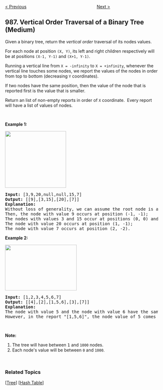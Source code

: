 <!--|This file generated by command(leetcode description); DO NOT EDIT.    |-->
<!--+----------------------------------------------------------------------+-->
<!--|@author    Openset <openset.wang@gmail.com>                           |-->
<!--|@link      https://github.com/openset                                 |-->
<!--|@home      https://github.com/openset/leetcode                        |-->
<!--+----------------------------------------------------------------------+-->

[< Previous](https://github.com/openset/leetcode/tree/master/problems/interval-list-intersections "Interval List Intersections")
　　　　　　　　　　　　　　　　
[Next >](https://github.com/openset/leetcode/tree/master/problems/smallest-string-starting-from-leaf "Smallest String Starting From Leaf")

## 987. Vertical Order Traversal of a Binary Tree (Medium)

<p>Given a binary tree, return the <em>vertical order</em> traversal of its nodes&nbsp;values.</p>

<p>For each node at position <code>(X, Y)</code>, its left and right children respectively&nbsp;will be at positions <code>(X-1, Y-1)</code> and <code>(X+1, Y-1)</code>.</p>

<p>Running a vertical line from <code>X = -infinity</code> to <code>X = +infinity</code>, whenever the vertical line touches some nodes, we report the values of the nodes in order from top to bottom (decreasing <code>Y</code> coordinates).</p>

<p>If two nodes have the same position, then the value of the node that is reported first is the value that is smaller.</p>

<p>Return an list&nbsp;of non-empty reports in order of <code>X</code> coordinate.&nbsp; Every report will have a list of values of nodes.</p>

<p>&nbsp;</p>

<p><strong>Example 1:</strong></p>

<p><img alt="" src="https://assets.leetcode.com/uploads/2019/01/31/1236_example_1.PNG" style="width: 201px; height: 186px;" /></p>

<div>
<pre>
<strong>Input: </strong><span id="example-input-1-1">[3,9,20,null,null,15,7]</span>
<strong>Output: </strong><span id="example-output-1">[[9],[3,15],[20],[7]]</span>
<strong>Explanation: </strong>
Without loss of generality, we can assume the root node is at position (0, 0):
Then, the node with value 9 occurs at position (-1, -1);
The nodes with values 3 and 15 occur at positions (0, 0) and (0, -2);
The node with value 20 occurs at position (1, -1);
The node with value 7 occurs at position (2, -2).
</pre>

<div>
<p><strong>Example 2:</strong></p>

<p><strong><img alt="" src="https://assets.leetcode.com/uploads/2019/01/31/tree2.png" style="width: 236px; height: 150px;" /></strong></p>

<pre>
<strong>Input: </strong><span id="example-input-2-1">[1,2,3,4,5,6,7]</span>
<strong>Output: </strong><span id="example-output-2">[[4],[2],[1,5,6],[3],[7]]</span>
<strong>Explanation: </strong>
The node with value 5 and the node with value 6 have the same position according to the given scheme.
However, in the report &quot;[1,5,6]&quot;, the node value of 5 comes first since 5 is smaller than 6.
</pre>

<p>&nbsp;</p>
</div>

<p><strong>Note:</strong></p>

<ol>
	<li>The tree will have between <font face="monospace">1</font>&nbsp;and <code>1000</code> nodes.</li>
	<li>Each node&#39;s value will be between <code>0</code> and <code>1000</code>.</li>
</ol>
</div>

<div>
<div>&nbsp;</div>
</div>

### Related Topics
  [[Tree](https://github.com/openset/leetcode/tree/master/tag/tree/README.md)]
  [[Hash Table](https://github.com/openset/leetcode/tree/master/tag/hash-table/README.md)]
